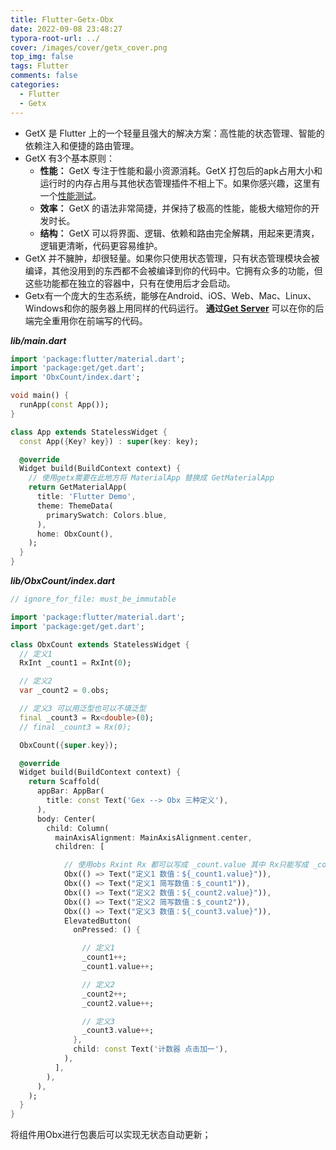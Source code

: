 ```yaml
---
title: Flutter-Getx-Obx
date: 2022-09-08 23:48:27
typora-root-url: ../
cover: /images/cover/getx_cover.png
top_img: false
tags: Flutter
comments: false
categories:
  - Flutter
  - Getx
---
```


- GetX 是 Flutter 上的一个轻量且强大的解决方案：高性能的状态管理、智能的依赖注入和便捷的路由管理。
- GetX 有3个基本原则：
  - **性能：** GetX 专注于性能和最小资源消耗。GetX 打包后的apk占用大小和运行时的内存占用与其他状态管理插件不相上下。如果你感兴趣，这里有一个[性能测试](https://github.com/jonataslaw/benchmarks)。
  - **效率：** GetX 的语法非常简捷，并保持了极高的性能，能极大缩短你的开发时长。
  - **结构：** GetX 可以将界面、逻辑、依赖和路由完全解耦，用起来更清爽，逻辑更清晰，代码更容易维护。
- GetX 并不臃肿，却很轻量。如果你只使用状态管理，只有状态管理模块会被编译，其他没用到的东西都不会被编译到你的代码中。它拥有众多的功能，但这些功能都在独立的容器中，只有在使用后才会启动。
- Getx有一个庞大的生态系统，能够在Android、iOS、Web、Mac、Linux、Windows和你的服务器上用同样的代码运行。 **通过[Get Server](https://github.com/jonataslaw/get_server)** 可以在你的后端完全重用你在前端写的代码。

***lib/main.dart***

```dart
import 'package:flutter/material.dart';
import 'package:get/get.dart';
import 'ObxCount/index.dart';

void main() {
  runApp(const App());
}

class App extends StatelessWidget {
  const App({Key? key}) : super(key: key);

  @override
  Widget build(BuildContext context) {
    // 使用getx需要在此地方将 MaterialApp 替换成 GetMaterialApp
    return GetMaterialApp(
      title: 'Flutter Demo',
      theme: ThemeData(
        primarySwatch: Colors.blue,
      ),
      home: ObxCount(),
    );
  }
}
```

***lib/ObxCount/index.dart***

```dart
// ignore_for_file: must_be_immutable

import 'package:flutter/material.dart';
import 'package:get/get.dart';

class ObxCount extends StatelessWidget {
  // 定义1
  RxInt _count1 = RxInt(0);

  // 定义2
  var _count2 = 0.obs;

  // 定义3 可以用泛型也可以不填泛型
  final _count3 = Rx<double>(0);
  // final _count3 = Rx(0);

  ObxCount({super.key});

  @override
  Widget build(BuildContext context) {
    return Scaffold(
      appBar: AppBar(
        title: const Text('Gex --> Obx 三种定义'),
      ),
      body: Center(
        child: Column(
          mainAxisAlignment: MainAxisAlignment.center,
          children: [

            // 使用obs Rxint Rx 都可以写成 _count.value 其中 Rx只能写成 _count.value
            Obx(() => Text("定义1 数值：${_count1.value}")),
            Obx(() => Text("定义1 简写数值：$_count1")),
            Obx(() => Text("定义2 数值：${_count2.value}")),
            Obx(() => Text("定义2 简写数值：$_count2")),
            Obx(() => Text("定义3 数值：${_count3.value}")),
            ElevatedButton(
              onPressed: () {

                // 定义1
                _count1++;
                _count1.value++;

                // 定义2
                _count2++;
                _count2.value++;

                // 定义3
                _count3.value++;
              },
              child: const Text('计数器 点击加一'),
            ),
          ],
        ),
      ),
    );
  }
}
```

将组件用Obx进行包裹后可以实现无状态自动更新；
